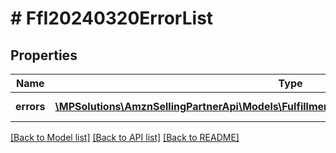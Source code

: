 # # FfI20240320ErrorList

## Properties

Name | Type | Description | Notes
------------ | ------------- | ------------- | -------------
**errors** | [**\MPSolutions\AmznSellingPartnerApi\Models\FulfillmentInbound20240320\FfI20240320Error[]**](FfI20240320Error.md) | List of errors. |

[[Back to Model list]](../../README.md#models) [[Back to API list]](../../README.md#endpoints) [[Back to README]](../../README.md)
